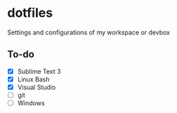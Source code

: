# dotfiles
Settings and configurations of my workspace or devbox

## To-do
* [x] Sublime Text 3
* [x] Linux Bash
* [x] Visual Studio
* [ ] git
* [ ] Windows
